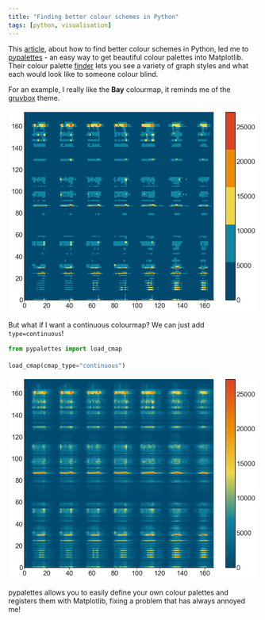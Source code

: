 ```yaml
---
title: "Finding better colour schemes in Python"
tags: [python, visualisation]
---
```



This [article](https://blog.datawrapper.de/create-good-color-palettes/), about how to find better colour schemes in Python, led me to [pypalettes](https://github.com/JosephBARBIERDARNAL/pypalettes?tab=readme-ov-file) - an easy way to get beautiful colour palettes into Matplotlib. Their colour palette [finder](https://python-graph-gallery.com/color-palette-finder/) lets you see a variety of graph styles and what each would look like to someone colour blind.

For an example, I really like the **Bay** colourmap, it reminds me of the [gruvbox](https://github.com/morhetz/gruvbox) theme.

![](/images/bay.png)

But what if I want a continuous colourmap? We can just add `type=continuous`!

```python
from pypalettes import load_cmap

load_cmap(cmap_type="continuous")
```

![](/images/bay_cont.png)

pypalettes allows you to easily define your own colour palettes and registers them with Matplotlib, fixing a problem that has always annoyed me!
